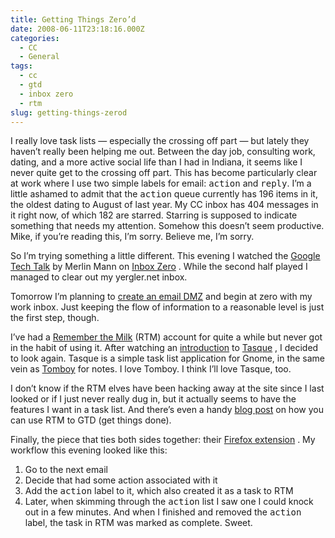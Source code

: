 ```yaml
---
title: Getting Things Zero’d
date: 2008-06-11T23:18:16.000Z
categories:
  - CC
  - General
tags:
  - cc
  - gtd
  - inbox zero
  - rtm
slug: getting-things-zerod
---
```

I really love task lists — especially the crossing off part — but lately they haven’t really been helping me out. Between the day job, consulting work, dating, and a more active social life than I had in Indiana, it seems like I never quite get to the crossing off part. This has become particularly clear at work where I use two simple labels for email: <tt class="docutils literal">action</tt> and <tt class="docutils literal">reply</tt>. I’m a little ashamed to admit that the <tt class="docutils literal">action</tt> queue currently has 196 items in it, the oldest dating to August of last year. My <span class="caps">CC</span> inbox has 404 messages in it right now, of which 182 are starred. Starring is supposed to indicate something that needs my attention. Somehow this doesn’t seem productive. Mike, if you’re reading this, I’m sorry. Believe me, I’m sorry.

So I’m trying something a little different. This evening I watched the [Google Tech Talk][1]  by Merlin Mann on [Inbox Zero][2] . While the second half played I managed to clear out my yergler.net inbox.

Tomorrow I’m planning to [create an email <span class="caps">DMZ</span>][3]  and begin at zero with my work inbox. Just keeping the flow of information to a reasonable level is just the first step, though.

I’ve had a [Remember the Milk][4]  (<span class="caps">RTM</span>) account for quite a while but never got in the habit of using it. After watching an [introduction][5]  to [Tasque][6] , I decided to look again. Tasque is a simple task list application for Gnome, in the same vein as [Tomboy][7]  for notes. I love Tomboy. I think I’ll love Tasque, too.

I don’t know if the <span class="caps">RTM</span> elves have been hacking away at the site since I last looked or if I just never really dug in, but it actually seems to have the features I want in a task list. And there’s even a handy [blog post][8]  on how you can use <span class="caps">RTM</span> to <span class="caps">GTD</span> (get things done).

Finally, the piece that ties both sides together: their [Firefox extension][9] . My workflow this evening looked like this:

<ol class="arabic simple">
  <li>
    Go to the next email
  </li>
  <li>
    Decide that had some action associated with it
  </li>
  <li>
    Add the <tt class="docutils literal">action</tt> label to it, which also created it as a task to <span class="caps">RTM</span>
  </li>
  <li>
    Later, when skimming through the <tt class="docutils literal">action</tt> list I saw one I could knock out in a few minutes. And when I finished and removed the <tt class="docutils literal">action</tt> label, the task in <span class="caps">RTM</span> was marked as complete. Sweet.
  </li>
</ol>



 [1]: http://video.google.com/videoplay?docid=973149761529535925&q=inbox+zero&ei=TcRQSKWXLqP6qwOxptSuDA
 [2]: http://inboxzero.com
 [3]: http://www.43folders.com/2006/01/04/email-dmz
 [4]: http://www.rememberthemilk.com/
 [5]: http://video.google.com/videoplay?docid=-3324975082418734422&pr=goog-sl
 [6]: http://live.gnome.org/Tasque
 [7]: http://www.gnome.org/projects/tomboy/
 [8]: http://blog.rememberthemilk.com/2008/05/guest-post-advanced-gtd-with-remember.html
 [9]: http://www.rememberthemilk.com/services/gmail/
